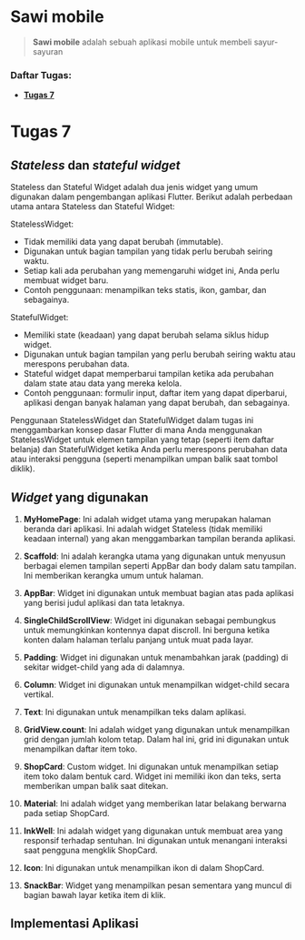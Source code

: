 # Sawi mobile 

> **Sawi mobile** adalah sebuah aplikasi mobile untuk membeli sayur-sayuran
### Daftar Tugas:
- **[Tugas 7](#tugas-7)**<br>

# Tugas 7
## **_Stateless_ dan _stateful widget_**
Stateless dan Stateful Widget adalah dua jenis widget yang umum digunakan dalam pengembangan aplikasi Flutter. Berikut adalah perbedaan utama antara Stateless dan Stateful Widget:

StatelessWidget:
- Tidak memiliki data yang dapat berubah (immutable).
- Digunakan untuk bagian tampilan yang tidak perlu berubah seiring waktu.
- Setiap kali ada perubahan yang memengaruhi widget ini, Anda perlu membuat widget baru.
- Contoh penggunaan: menampilkan teks statis, ikon, gambar, dan sebagainya.

StatefulWidget:
- Memiliki state (keadaan) yang dapat berubah selama siklus hidup widget.
- Digunakan untuk bagian tampilan yang perlu berubah seiring waktu atau merespons perubahan data.
- Stateful widget dapat memperbarui tampilan ketika ada perubahan dalam state atau data yang mereka kelola.
- Contoh penggunaan: formulir input, daftar item yang dapat diperbarui, aplikasi dengan banyak halaman yang dapat berubah, dan sebagainya.

Penggunaan StatelessWidget dan StatefulWidget dalam tugas ini menggambarkan konsep dasar Flutter di mana Anda menggunakan StatelessWidget untuk elemen tampilan yang tetap (seperti item daftar belanja) dan StatefulWidget ketika Anda perlu merespons perubahan data atau interaksi pengguna (seperti menampilkan umpan balik saat tombol diklik).

## **_Widget_ yang digunakan**
1. **MyHomePage**: Ini adalah widget utama yang merupakan halaman beranda dari aplikasi. Ini adalah widget Stateless (tidak memiliki keadaan internal) yang akan menggambarkan tampilan beranda aplikasi.

2. **Scaffold**: Ini adalah kerangka utama yang digunakan untuk menyusun berbagai elemen tampilan seperti AppBar dan body dalam satu tampilan. Ini memberikan kerangka umum untuk halaman.

3. **AppBar**: Widget ini digunakan untuk membuat bagian atas pada aplikasi yang berisi judul aplikasi dan tata letaknya.

4. **SingleChildScrollView**: Widget ini digunakan sebagai pembungkus untuk memungkinkan kontennya dapat discroll. Ini berguna ketika konten dalam halaman terlalu panjang untuk muat pada layar.

5. **Padding**: Widget ini digunakan untuk menambahkan jarak (padding) di sekitar widget-child yang ada di dalamnya.

6. **Column**: Widget ini digunakan untuk menampilkan widget-child secara vertikal. 

7. **Text**: Ini digunakan untuk menampilkan teks dalam aplikasi.

8. **GridView.count**: Ini adalah widget yang digunakan untuk menampilkan grid dengan jumlah kolom tetap. Dalam hal ini, grid ini digunakan untuk menampilkan daftar item toko.

9. **ShopCard**: Custom widget. Ini digunakan untuk menampilkan setiap item toko dalam bentuk card. Widget ini memiliki ikon dan teks, serta memberikan umpan balik saat ditekan.

10. **Material**: Ini adalah widget yang memberikan latar belakang berwarna pada setiap ShopCard.

11. **InkWell**: Ini adalah widget yang digunakan untuk membuat area yang responsif terhadap sentuhan. Ini digunakan untuk menangani interaksi saat pengguna mengklik ShopCard.

12. **Icon**: Ini digunakan untuk menampilkan ikon di dalam ShopCard.

13. **SnackBar**: Widget yang menampilkan pesan sementara yang muncul di bagian bawah layar ketika item di klik.

## **Implementasi Aplikasi**
